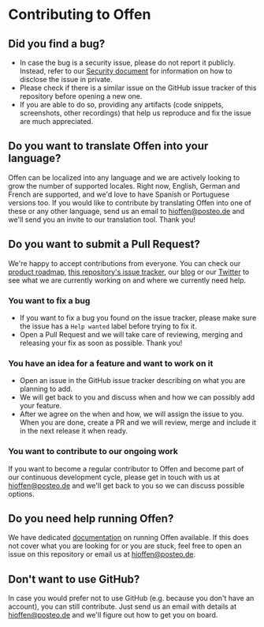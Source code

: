 <!--
Copyright 2020-2021 - Offen Authors <hioffen@posteo.de>
SPDX-License-Identifier: Apache-2.0
-->

# Contributing to Offen

## Did you find a bug?

- In case the bug is a security issue, please do not report it publicly. Instead,
refer to our [Security document](SECURITY.md) for information on how to disclose the issue in private.
- Please check if there is a similar issue on the GitHub issue tracker of this
repository before opening a new one.
- If you are able to do so, providing any artifacts (code snippets,
screenshots, other recordings) that help us reproduce and fix the issue are much appreciated.

## Do you want to translate Offen into your language?

Offen can be localized into any language and we are actively looking to grow the number of supported locales. Right now, English, German and French are supported, and we'd love to have Spanish or Portuguese versions too. If you would like to contribute by translating Offen into one of these or any other language, send us an email to <hioffen@posteo.de> and we'll send you an invite to our translation tool. Thank you!

## Do you want to submit a Pull Request?

We're happy to accept contributions from everyone. You can check our [product roadmap][], [this repository's issue tracker][issues], our [blog][] or our [Twitter][twitter] to see what we are currently working on and where we currently need help.

[blog]: https://www.offen.dev/blog/
[twitter]: https://twitter.com/hioffen
[product roadmap]: https://github.com/offen/offen/projects/1
[issues]: https://github.com/offen/offen/issues?q=is%3Aissue+is%3Aopen+label%3A%22help+wanted%22

### You want to fix a bug

- If you want to fix a bug you found on the issue tracker, please make sure the
issue has a `Help wanted` label before trying to fix it.
- Open a Pull Request and we will take care of reviewing, merging and releasing your fix as soon as possible. Thank you!

### You have an idea for a feature and want to work on it

- Open an issue in the GitHub issue tracker describing on what you are planning
to add.
- We will get back to you and discuss when and how we can possibly add your
feature.
- After we agree on the when and how, we will assign the issue to you. When you are done, create a PR and we will review, merge and include it in the next release it when ready.

### You want to contribute to our ongoing work

If you want to become a regular contributor to Offen and become part of our
continuous development cycle, please get in touch with us at
<hioffen@posteo.de> and we'll get back to you so we can discuss possible
options.

## Do you need help running Offen?

We have dedicated [documentation][docs] on running Offen available. If this does not cover what you are looking for or you are stuck, feel free to open an issue on this repository or email us at <hioffen@posteo.de>.

[docs]: https://docs.offen.dev/running-offen/

## Don't want to use GitHub?

In case you would prefer not to use GitHub (e.g. because you don't have an account), you can still contribute. Just send us an email with details at <hioffen@posteo.de> and we'll figure out how to get you on board.
